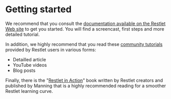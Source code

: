 Getting started
===============

We recommend that you consult the [documentation available on the
Restlet Web
site](http://www.restlet.org/documentation/1.1/)
to get you started. You will find a screencast, first steps and more
detailed tutorial.

In addition, we highly recommend that you read these [community
tutorials](http://wiki.restlet.org/community/167-restlet.html)
provided by Restlet users in various forms:

-   Detailled article
-   YouTube videos
-   Blog posts

Finally, there is the "[Restlet in
Action](http://www.manning.com/affiliate/idevaffiliate.php?id=1121_217)"
book written by Restlet creators and published by Manning that is a
highly recommended reading for a smoother Restlet learning curve.

